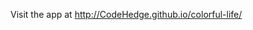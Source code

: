 Visit the app at <a href='http://CodeHedge.github.io/colorful-life/'>http://CodeHedge.github.io/colorful-life/</a>
